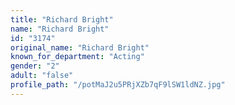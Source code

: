 ```yaml
---
title: "Richard Bright"
name: "Richard Bright"
id: "3174"
original_name: "Richard Bright"
known_for_department: "Acting"
gender: "2"
adult: "false"
profile_path: "/potMaJ2u5PRjXZb7qF9lSW1ldNZ.jpg"
---
```

